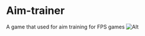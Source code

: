 # Aim-trainer
A game that used for aim training for FPS games
![Alt](https://repobeats.axiom.co/api/embed/0cc9a2cbcfef797386c82b20c7052c64ebfc7a5a.svg "Repobeats analytics image")
